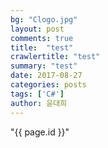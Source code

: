 ```yaml
---
bg: "Clogo.jpg"
layout: post
comments: true
title:  "test"
crawlertitle: "test"
summary: "test"
date: 2017-08-27
categories: posts
tags: ['C#']
author: 윤대희
---
```



"{{ page.id }}"


